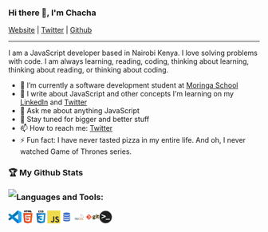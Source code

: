 ### Hi there 👋, I'm Chacha

[Website](https://chacha-john.github.io/Portfolio-Pro-Max/) |
[Twitter](https://https://www.twitter.com/rikonnect) |
[Github](https://www.github.com/chacha-john)
<!-- <a href="https://www.github.com/chacha-john"><img src="https://cdn.pixabay.com/photo/2022/01/30/13/33/github-6980894__340.png" width="40" /></a>
<a href="https://chacha-john.github.io/Portfolio-Pro-Max/"><img src="https://github.com/chacha-john/Portfolio-Pro/blob/master/i/favicon.png?raw=true" width="40" /></a>
<a href="https://https://www.twitter.com/rikonnect"><img src="https://cdn.pixabay.com/photo/2016/11/18/11/16/social-1834013__340.png" width="40" /></a>
 -->
---

I am a JavaScript developer based in Nairobi Kenya. I love solving problems with code. I am always learning, reading, coding, thinking about learning, thinking about reading, or thinking about coding.

- 🌱 I’m currently a software development student at [Moringa School](https://www.moringaschool.co.ke)
- 📝 I write about JavaScript and other concepts I'm learning on my [LinkedIn](https://www.linkedin.com/in/rikonnect) and [Twitter](https://twitter.com/rikonnect)
- 💬 Ask me about anything JavaScript
- 👯 Stay tuned for bigger and better stuff
- 📫 How to reach me: [Twitter](https://twitter.com/rikonnect)
- ⚡ Fun fact: I have never tasted pizza in my entire life. And oh, I never watched Game of Thrones series.

### :trophy: My Github Stats

<a href="https://readme-stats-cfgj2cxdy.vercel.app/api?username=chacha-john&count_private=true&show_icons=true&theme=cobalt">
  <img  align="left" src = "https://github-readme-streak-stats.herokuapp.com/?user=chacha-john&">
</a>

### Languages and Tools:

<img align="left" alt="Visual Studio Code" width="26px" src="https://raw.githubusercontent.com/github/explore/80688e429a7d4ef2fca1e82350fe8e3517d3494d/topics/visual-studio-code/visual-studio-code.png" />
<img align="left" alt="HTML5" width="26px" src="https://raw.githubusercontent.com/github/explore/80688e429a7d4ef2fca1e82350fe8e3517d3494d/topics/html/html.png" />
<img align="left" alt="CSS3" width="26px" src="https://raw.githubusercontent.com/github/explore/80688e429a7d4ef2fca1e82350fe8e3517d3494d/topics/css/css.png" />
<img align="left" alt="JavaScript" width="26px" src="https://raw.githubusercontent.com/github/explore/80688e429a7d4ef2fca1e82350fe8e3517d3494d/topics/javascript/javascript.png" />
<img align="left" alt="SQL" width="26px" src="https://raw.githubusercontent.com/github/explore/80688e429a7d4ef2fca1e82350fe8e3517d3494d/topics/sql/sql.png" />
<img align="left" alt="MySQL" width="26px" src="https://raw.githubusercontent.com/github/explore/80688e429a7d4ef2fca1e82350fe8e3517d3494d/topics/mysql/mysql.png" />
<img align="left" alt="Git" width="26px" src="https://raw.githubusercontent.com/github/explore/80688e429a7d4ef2fca1e82350fe8e3517d3494d/topics/git/git.png" />
<img align="left" alt="Terminal" width="26px" src="https://raw.githubusercontent.com/github/explore/80688e429a7d4ef2fca1e82350fe8e3517d3494d/topics/terminal/terminal.png" />
